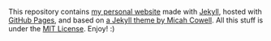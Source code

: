 This repository contains [my personal website](http://www.carlosabalde.com) made with [Jekyll](https://jekyllrb.com), hosted with [GitHub Pages](https://pages.github.com), and based on [a Jekyll theme by Micah Cowell](https://github.com/getmicah/getmicah.github.io). All this stuff is under the [MIT License](https://raw.githubusercontent.com/carlosabalde/www.carlosabalde.com/gh-pages/LICENSE). Enjoy! :)
